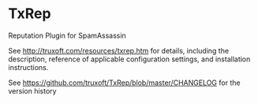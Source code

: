 TxRep
=====

Reputation Plugin for SpamAssassin


See http://truxoft.com/resources/txrep.htm for details, including the description, 
reference of applicable configuration settings, and installation instructions.

See https://github.com/truxoft/TxRep/blob/master/CHANGELOG for the version history
